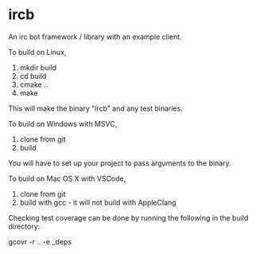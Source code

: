 # ircb
An irc bot framework / library with an example client. 

To build on Linux, 
  1.  mkdir build
  2.  cd build
  3.  cmake ..
  4.  make

This will make the binary "ircb" and any test binaries.

To build on Windows with MSVC,
  1. clone from git
  2. build

You will have to set up your project to pass arguments to the binary.

To build on Mac OS X with VSCode,
  1. clone from git
  2. build with gcc - it will not build with AppleClang

Checking test coverage can be done by running the following in the build directory:

gcovr -r .. -e _deps
